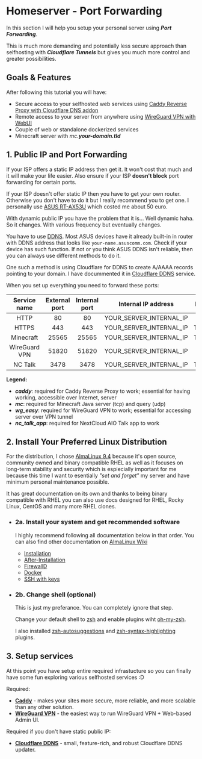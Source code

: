 # Homeserver - Port Forwarding

In this section I will help you setup your personal server using ***Port Forwarding***.

This is much more demanding and potentially less secure approach than selfhosting with ***Cloudflare Tunnels*** but gives you much more control and greater possibilities.

## Goals & Features
After following this tutorial you will have:
- Secure access to your selfhosted web services using [Caddy Reverse Proxy with Cloudflare DNS addon](https://github.com/SlothCroissant/caddy-cloudflaredns)
- Remote access to your server from anywhere using [WireGuard VPN with WebUI](https://github.com/wg-easy/wg-easy)
- Couple of web or standalone dockerized services
- Minecraft server with *mc.**your-domain.tld***

<!-- In the end your server may look like this (diagram made by me in [draw.io](https://draw.io/)): -->

<!-- ![Diagram for homeserver with ports](assets/diagram_ports.png) -->

## 1. Public IP and Port Forwarding

If your ISP offers a static IP address then get it. It won't cost that much and it will make your life easier. Also ensure if your ISP **doesn't block** port forwarding for certain ports.

If your ISP doesn't offer static IP then you have to get your own router. Otherwise you don't have to do it but I really recommend you to get one. I personally use [ASUS RT-AX53U](https://www.asus.com/networking-iot-servers/wifi-routers/asus-wifi-routers/rt-ax53u/) which costed me about 50 euro.

With dynamic public IP you have the problem that it is... Well dynamic haha. So it changes. With various frequency but eventually changes. 

You have to use [DDNS](https://en.wikipedia.org/wiki/Dynamic_DNS). Most ASUS devices have it already built-in in router with DDNS address that looks like ``your-name.asuscomm.com``. Check if your device has such function. If not or you think ASUS DDNS isn't reliable, then you can always use different methods to do it. 

One such a method is using Cloudflare for DDNS to create A/AAAA records pointing to your domain. I have docummented it in [Cloudflare DDNS](services/cloudflare_ddns) service.

When you set up everything you need to forward these ports:

| **Service name** 	| **External port** 	| **Internal port** 	| **Internal IP address** 	| **Protocol** 	|   **Note**  	|
|:----------------:	|:-----------------:	|:-----------------:	|:-----------------------:	|:------------:	|:-----------:	|
|       HTTP       	|         80        	|         80        	| YOUR_SERVER_INTERNAL_IP 	|      TCP     	|    caddy    	|
|       HTTPS      	|        443        	|        443        	| YOUR_SERVER_INTERNAL_IP 	|    TCP/UDP   	|    caddy    	|
|     Minecraft    	|       25565       	|       25565       	| YOUR_SERVER_INTERNAL_IP 	|    TCP/UDP   	|      mc     	|
|   WireGuard VPN  	|       51820       	|       51820       	| YOUR_SERVER_INTERNAL_IP 	|      UDP     	|   wg_easy   	|
|      NC Talk     	|        3478       	|        3478       	| YOUR_SERVER_INTERNAL_IP 	|    TCP/UDP   	| nc_talk_app 	|

**Legend:**
- ***caddy***: required for Caddy Reverse Proxy to work; essential for having working, accessible over Internet, server
- ***mc***: required for Minecraft Java server (tcp) and query (udp)
- ***wg_easy***: required for WireGuard VPN to work; essential for accessing server over VPN tunnel
- ***nc_talk_app***: required for NextCloud AIO Talk app to work 

## 2. Install Your Preferred Linux Distribution

For the distribution, I chose [AlmaLinux 9.4](https://almalinux.org/) because it's open source, community owned and binary compatible RHEL as well as it focuses on long-term stability and security which is espiecially important for me because this time I want to esentially *"set and forget"* my server and have minimum personal maintenance possible.

It has great documentation on its own and thanks to being binary compatible with RHEL you can also use docs designed for RHEL, Rocky Linux, CentOS and many more RHEL clones.

- ### 2a. Install your system and get recommended software

    I highly recommend following all documentation below in that order. You can also find other documentation on [AlmaLinux Wiki](https://wiki.almalinux.org/)

	- [Installation](https://wiki.almalinux.org/documentation/installation-guide.html)
	- [After-Installation](https://wiki.almalinux.org/documentation/after-installation-guide.html)
	- [FirewallD](https://www.answertopia.com/almalinux/almalinux-firewall-configuration-with-firewalld/)
	- [Docker](https://techviewleo.com/how-to-install-docker-ce-on-almalinux/)
	- [SSH with keys](https://www.answertopia.com/almalinux/configuring-ssh-key-based-authentication-on-almalinux/)


- ### 2b. Change shell (optional)
	This is just my preferance. You can completely ignore that step.

	Change your default shell to [zsh](https://www.zsh.org/) and enable plugins wiht [oh-my-zsh](https://ohmyz.sh/).

	I also installed [zsh-autosuggestions](https://github.com/zsh-users/zsh-autosuggestions) and [zsh-syntax-highlighting](https://github.com/zsh-users/zsh-syntax-highlighting) plugins.


## 3. Setup services
At this point you have setup entire required infrastucture so you can finally have some fun exploring various selfhosted services :D

Required:
- **[Caddy](services/caddy)** - makes your sites more secure, more reliable, and more scalable than any other solution.
- **[WireGuard VPN](services/wg_easy)** - the easiest way to run WireGuard VPN + Web-based Admin UI.

Required if you don't have static public IP:
- **[Cloudflare DDNS](services/cloudflare_ddns)** - small, feature-rich, and robust Cloudflare DDNS updater.
